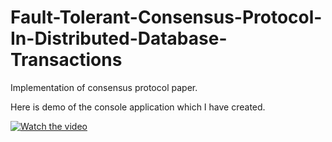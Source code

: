 # Fault-Tolerant-Consensus-Protocol-In-Distributed-Database-Transactions
Implementation of consensus protocol paper.

Here is demo of the console application which I have created.

[![Watch the video](https://images.pond5.com/youtube-player-overlay-footage-090868775_iconl.jpeg)](https://drive.google.com/file/d/1Ksdz8-rhRCbuGvO3seFH2mGWGCM8AzAK/view?usp=sharing)
